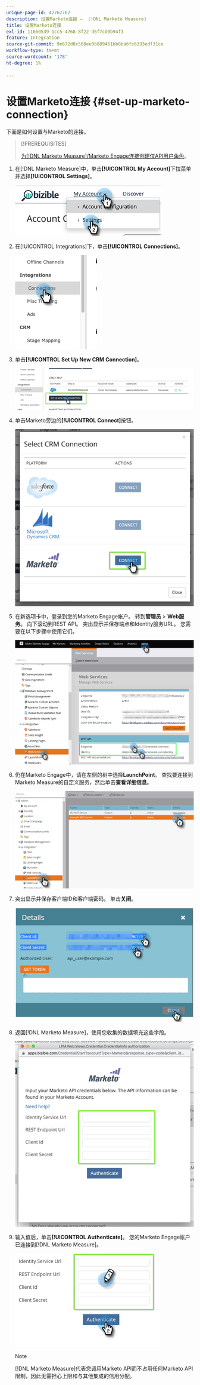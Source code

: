 ```yaml
---
unique-page-id: 42762762
description: 设置Marketo连接 —  [!DNL Marketo Measure]
title: 设置Marketo连接
exl-id: 11660539-1cc5-4768-8f22-d6f7cd0b94f3
feature: Integration
source-git-commit: 9e672d0c568ee0b889461bb8ba6fc6333edf31ce
workflow-type: tm+mt
source-wordcount: '178'
ht-degree: 1%

---
```


# 设置Marketo连接 {#set-up-marketo-connection}

下面是如何设置与Marketo的连接。

>[!PREREQUISITES]
>
>[为[!DNL Marketo Measure]/Marketo Engage连接创建仅API用户角色](https://experienceleague.adobe.com/docs/marketo/using/product-docs/administration/users-and-roles/create-an-api-only-user.html)。

1. 在[!DNL Marketo Measure]中，单击&#x200B;**[!UICONTROL My Account]**&#x200B;下拉菜单并选择&#x200B;**[!UICONTROL Settings]**。

   ![](assets/set-up-marketo-connection-1.png)

1. 在[!UICONTROL Integrations]下，单击&#x200B;**[!UICONTROL Connections]**。

   ![](assets/set-up-marketo-connection-2.png)

1. 单击&#x200B;**[!UICONTROL Set Up New CRM Connection]**。

   ![](assets/set-up-marketo-connection-3.png)

1. 单击Marketo旁边的&#x200B;**[!UICONTROL Connect]**&#x200B;按钮。

   ![](assets/set-up-marketo-connection-4.png)

1. 在新选项卡中，登录到您的Marketo Engage帐户。 转到&#x200B;**管理员** > **Web服务**。 向下滚动到REST API。 突出显示并保存端点和Identity服务URL。 您需要在以下步骤中使用它们。

   ![](assets/set-up-marketo-connection-5.png)

1. 仍在Marketo Engage中，请在左侧的树中选择&#x200B;**LaunchPoint**。 查找要连接到Marketo Measure的自定义服务，然后单击&#x200B;**查看详细信息**。

   ![](assets/set-up-marketo-connection-6.png)

1. 突出显示并保存客户端ID和客户端密码。 单击&#x200B;**关闭**。

   ![](assets/set-up-marketo-connection-7.png)

1. 返回[!DNL Marketo Measure]，使用您收集的数据填充这些字段。

   ![](assets/set-up-marketo-connection-8.png)

1. 输入值后，单击&#x200B;**[!UICONTROL Authenticate]**。 您的Marketo Engage帐户已连接到[!DNL Marketo Measure]。

   ![](assets/set-up-marketo-connection-9.png)

   >[!NOTE]
   >
   >[!DNL Marketo Measure]代表您调用Marketo API而不占用任何Marketo API限制，因此无需担心上限和与其他集成的信用分配。
